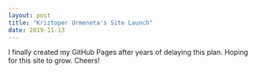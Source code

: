 ```yaml
---
layout: post
title: "Kriztoper Urmeneta's Site Launch"
date: 2019-11-13
---
```


I finally created my GitHub Pages after years of delaying this plan. Hoping for this site to grow. Cheers!
